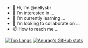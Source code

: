 - 👋 Hi, I’m @nellysbr
- 👀 I’m interested in ...
- 🌱 I’m currently learning ...
- 💞️ I’m looking to collaborate on ...
- 📫 How to reach me ...

<!---
nellysbr/nellysbr is a ✨ special ✨ repository because its `README.md` (this file) appears on your GitHub profile.
You can click the Preview link to take a look at your changes.
--->


[![Top Langs](https://github-readme-stats.vercel.app/api/top-langs/?username=nellysbr)](https://github.com/anuraghazra/github-readme-stats)
[![Anurag's GitHub stats](https://github-readme-stats.vercel.app/api?username=nellysbr&theme=dracula)](https://github.com/anuraghazra/github-readme-stats)

